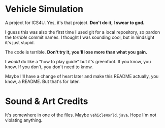# Vehicle Simulation
A project for ICS4U. Yes, it's that project. **Don't do it, I swear to god.**

I guess this was also the first time I used git for a local repository, so pardon the *terrible* commit names. I thought I was sounding cool, but in hindsight it's just stupid.

The code is terrible. **Don't try it, you'll lose more than what you gain.**

I *would* do like a "how to play guide" but it's greenfoot. If you know, you know. If you don't, you don't need to know.

Maybe I'll have a change of heart later and make this README actually, you know, a README. But that's for later.

# Sound & Art Credits
It's somewhere in one of the files. Maybe `VehicleWorld.java`. Hope I'm not violating anything.
